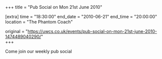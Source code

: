+++
title = "Pub Social on Mon 21st June 2010"

[extra]
time = "18:30:00"
end_date = "2010-06-21"
end_time = "20:00:00"
location = "The Phantom Coach"

original = "https://uwcs.co.uk/events/pub-social-on-mon-21st-june-2010-1474489040290/"    
+++

Come join our weekly pub social

